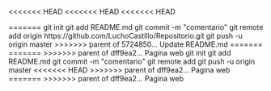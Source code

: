 <<<<<<< HEAD
<<<<<<< HEAD
<<<<<<< HEAD
<!DOCTYPE html>
<html lang="en">
=======
git init
git add README.md
git commit -m "comentario"
git remote add origin https://github.com/LuchoCastillo/Repositorio.git
git push -u origin master
>>>>>>> parent of 5724850... Update README.md
=======
=======
>>>>>>> parent of dff9ea2... Pagina web
git init
git add README.md
git commit -m "comentario"
git remote add 
git push -u origin master
<<<<<<< HEAD
>>>>>>> parent of dff9ea2... Pagina web
=======
>>>>>>> parent of dff9ea2... Pagina web

